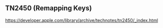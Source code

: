 ## TN2450 (Remapping Keys)
https://developer.apple.com/library/archive/technotes/tn2450/_index.html
